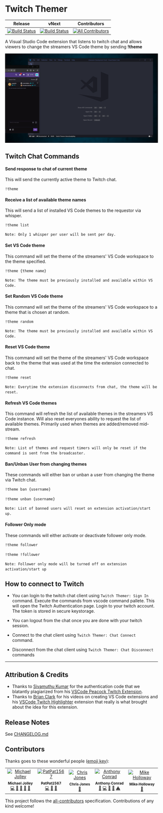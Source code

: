 # Twitch Themer



| Release | vNext | Contributors
| -- | -- | --
| [![Build Status](https://dev.azure.com/michaeljolley/vscode-twitch-themer/_apis/build/status/MichaelJolley.vscode-twitch-themer?branchName=master)](https://dev.azure.com/michaeljolley/vscode-twitch-themer/_build/latest?definitionId=1&branchName=master) | [![Build Status](https://dev.azure.com/michaeljolley/vscode-twitch-themer/_apis/build/status/MichaelJolley.vscode-twitch-themer?branchName=vNext)](https://dev.azure.com/michaeljolley/vscode-twitch-themer/_build/latest?definitionId=1&branchName=vNext) | [![All Contributors](https://img.shields.io/badge/all_contributors-5-orange.svg?style=flat-square)](#contributors)


A Visual Studio Code extension that listens to twitch chat and allows viewers to change the streamers VS Code theme by sending **!theme**

![](./resources/screenshot-example.gif)  

## Twitch Chat Commands

#### Send response to chat of current theme

This will send the currently active theme to Twitch chat.

```
!theme
```

#### Receive a list of available theme names

This will send a list of installed VS Code themes to the requestor via whisper. 

```
!theme list
```
`Note: Only 1 whisper per user will be sent per day.`

#### Set VS Code theme

This command will set the theme of the streamers' VS Code workspace to the theme specified.

```
!theme {theme name}
```
`Note: The theme must be previously installed and available within VS Code.`

#### Set Random VS Code theme

This command will set the theme of the streamers' VS Code workspace to a theme that is chosen at random.

```
!theme random
```
`Note: The theme must be previously installed and available within VS Code.`

#### Reset VS Code theme

This command will set the theme of the streamers' VS Code workspace back to the theme that was used at the time the extension connected to chat.

```
!theme reset
```
`Note: Everytime the extension disconnects from chat, the theme will be reset.`

#### Refresh VS Code themes

This command will refresh the list of available themes in the streamers VS Code instance.  Will also reset everyones ability to request the list of available themes.  Primarily used when themes are added/removed mid-stream.

```
!theme refresh
```
`Note: List of themes and request timers will only be reset if the command is sent from the broadcaster.`

#### Ban/Unban User from changing themes

These commands will either ban or unban a user from changing the theme via Twitch chat.

```
!theme ban {username}

!theme unban {username}
```
`Note: List of banned users will reset on extension activation/start up.`

#### Follower Only mode

These commands will either activate or deactivate follower only mode.

```
!theme follower

!theme !follower
```
`Note: Follower only mode will be turned off on extension activation/start up`


## How to connect to Twitch

- You can login to the twitch chat client using `Twitch Themer: Sign In` command. Execute the commands from vscode command pallete. This will open the Twitch Authentication page. Login to your twitch account. The token is stored in secure keystorage.

- You can logout from the chat once you are done with your twitch session.
- Connect to the chat client using `Twitch Themer: Chat Connect` command.
- Disconnect from the chat client using `Twitch Themer: Chat Disconnect` commands

---

## Attribution & Credits

* Thanks to [Sivamuthu Kumar](https://github.com/ksivamuthu) for the authentication code that we blatantly plagiarized from his [VSCode Peacock Twitch Extension](https://github.com/ksivamuthu/vscode-peacock-twitch-client).
* Thanks to [Brian Clark](https://github.com/clarkio) for his videos on creating VS Code extensions and his [VSCode Twitch Highlighter](https://github.com/clarkio/vscode-twitch-highlighter) extension that really is what brought about the idea for this extension.


## Release Notes

See [CHANGELOG.md](CHANGELOG.md)


## Contributors

Thanks goes to these wonderful people ([emoji key](https://allcontributors.org/docs/en/emoji-key)):

<!-- ALL-CONTRIBUTORS-LIST:START - Do not remove or modify this section -->
<!-- prettier-ignore -->
<table><tr><td align="center"><a href="https://michaeljolley.com/"><img src="https://avatars2.githubusercontent.com/u/1228996?v=4" width="100px;" alt="Michael Jolley"/><br /><sub><b>Michael Jolley</b></sub></a><br /><a href="https://github.com/MichaelJolley/vscode-twitch-themer/commits?author=MichaelJolley" title="Code">💻</a> <a href="https://github.com/MichaelJolley/vscode-twitch-themer/commits?author=MichaelJolley" title="Documentation">📖</a> <a href="#design-MichaelJolley" title="Design">🎨</a> <a href="#ideas-MichaelJolley" title="Ideas, Planning, & Feedback">🤔</a> <a href="#maintenance-MichaelJolley" title="Maintenance">🚧</a></td><td align="center"><a href="https://github.com/PatPat1567"><img src="https://avatars0.githubusercontent.com/u/41209202?v=4" width="100px;" alt="PatPat1567"/><br /><sub><b>PatPat1567</b></sub></a><br /><a href="https://github.com/MichaelJolley/vscode-twitch-themer/commits?author=PatPat1567" title="Code">💻</a> <a href="#ideas-PatPat1567" title="Ideas, Planning, & Feedback">🤔</a> <a href="https://github.com/MichaelJolley/vscode-twitch-themer/commits?author=PatPat1567" title="Documentation">📖</a></td><td align="center"><a href="https://c-j.tech"><img src="https://avatars0.githubusercontent.com/u/3969086?v=4" width="100px;" alt="Chris Jones"/><br /><sub><b>Chris Jones</b></sub></a><br /><a href="#ideas-cmjchrisjones" title="Ideas, Planning, & Feedback">🤔</a></td><td align="center"><a href="https://github.com/parithon"><img src="https://avatars3.githubusercontent.com/u/8602418?v=4" width="100px;" alt="Anthony Conrad"/><br /><sub><b>Anthony Conrad</b></sub></a><br /><a href="#ideas-parithon" title="Ideas, Planning, & Feedback">🤔</a> <a href="https://github.com/MichaelJolley/vscode-twitch-themer/commits?author=parithon" title="Code">💻</a> <a href="#design-parithon" title="Design">🎨</a> <a href="https://github.com/MichaelJolley/vscode-twitch-themer/commits?author=parithon" title="Documentation">📖</a> <a href="https://github.com/MichaelJolley/vscode-twitch-themer/commits?author=parithon" title="Tests">⚠️</a></td><td align="center"><a href="https://github.com/mholloway24"><img src="https://avatars2.githubusercontent.com/u/40776983?v=4" width="100px;" alt="Mike Holloway"/><br /><sub><b>Mike Holloway</b></sub></a><br /><a href="#ideas-mholloway24" title="Ideas, Planning, & Feedback">🤔</a></td></tr></table>

<!-- ALL-CONTRIBUTORS-LIST:END -->

This project follows the [all-contributors](https://github.com/all-contributors/all-contributors) specification. Contributions of any kind welcome!
